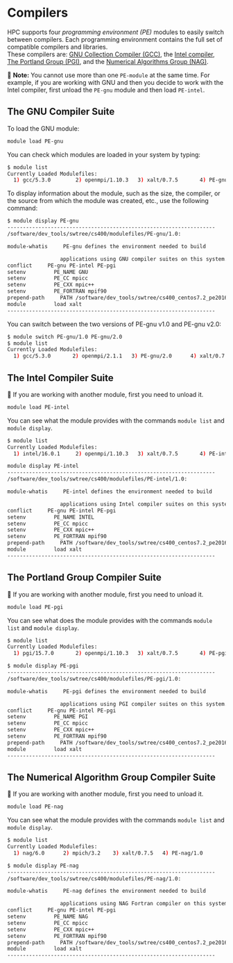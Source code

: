 # Compilers

HPC supports four _programming environment \(PE\)_ modules to easily switch between compilers. Each programming environment contains the full set of compatible compilers and libraries.  
 These compilers are: [GNU Collection Compiler \(GCC\)](https://gcc.gnu.org), the [Intel compiler](https://software.intel.com/en-us/intel-compilers), [The Portland Group \(PGI\)](https://www.pgroup.com), and the [Numerical Algorithms Group \(NAG\)](https://www.nag.com/nag-compiler).

📝 **Note:** You cannot use more than one `PE-module` at the same time. For example, if you are working with GNU and then you decide to work with the Intel compiler, first unload the `PE-gnu` module and then load `PE-intel`.

## The GNU Compiler Suite

To load the GNU module:

```bash
module load PE-gnu
```

You can check which modules are loaded in your system by typing:

```bash
$ module list
Currently Loaded Modulefiles:
  1) gcc/5.3.0        2) openmpi/1.10.3   3) xalt/0.7.5       4) PE-gnu/1.0
```

To display information about the module, such as the size, the compiler, or the source from which the module was created, etc., use the following command:

```bash
$ module display PE-gnu
-------------------------------------------------------------------
/software/dev_tools/swtree/cs400/modulefiles/PE-gnu/1.0:

module-whatis     PE-gnu defines the environment needed to build

                 applications using GNU compiler suites on this system.
conflict     PE-gnu PE-intel PE-pgi
setenv         PE_NAME GNU
setenv         PE_CC mpicc
setenv         PE_CXX mpic++
setenv         PE_FORTRAN mpif90
prepend-path     PATH /software/dev_tools/swtree/cs400_centos7.2_pe2016-08/PE/1.0/noarch/bin
module         load xalt
-------------------------------------------------------------------
```

You can switch between the two versions of PE-gnu v1.0 and PE-gnu v2.0:

```bash
$ module switch PE-gnu/1.0 PE-gnu/2.0
$ module list
Currently Loaded Modulefiles:
  1) gcc/5.3.0       2) openmpi/2.1.1   3) PE-gnu/2.0      4) xalt/0.7.5
```

## The Intel Compiler Suite

📝 If you are working with another module, first you need to unload it.

```bash
module load PE-intel
```

You can see what the module provides with the commands `module list` and `module display`.

```bash
$ module list
Currently Loaded Modulefiles:
  1) intel/16.0.1     2) openmpi/1.10.3   3) xalt/0.7.5       4) PE-intel/1.0
```

```bash
module display PE-intel
-------------------------------------------------------------------
/software/dev_tools/swtree/cs400/modulefiles/PE-intel/1.0:

module-whatis     PE-intel defines the environment needed to build

                 applications using Intel compiler suites on this system.
conflict     PE-gnu PE-intel PE-pgi
setenv         PE_NAME INTEL
setenv         PE_CC mpicc
setenv         PE_CXX mpic++
setenv         PE_FORTRAN mpif90
prepend-path     PATH /software/dev_tools/swtree/cs400_centos7.2_pe2016-08/PE/1.0/noarch/bin
module         load xalt
-------------------------------------------------------------------
```

## The Portland Group Compiler Suite

📝 If you are working with another module, first you need to unload it.

```bash
module load PE-pgi
```

You can see what does the module provides with the commands `module list` and `module display`.

```bash
$ module list
Currently Loaded Modulefiles:
  1) pgi/15.7.0       2) openmpi/1.10.3   3) xalt/0.7.5       4) PE-pgi/1.0
```

```bash
$ module display PE-pgi
-------------------------------------------------------------------
/software/dev_tools/swtree/cs400/modulefiles/PE-pgi/1.0:

module-whatis     PE-pgi defines the environment needed to build

                 applications using PGI compiler suites on this system.
conflict     PE-gnu PE-intel PE-pgi
setenv         PE_NAME PGI
setenv         PE_CC mpicc
setenv         PE_CXX mpic++
setenv         PE_FORTRAN mpif90
prepend-path     PATH /software/dev_tools/swtree/cs400_centos7.2_pe2016-08/PE/1.0/noarch/bin
module         load xalt
-------------------------------------------------------------------
```

## The Numerical Algorithm Group Compiler Suite

📝 If you are working with another module, first you need to unload it.

```bash
module load PE-nag
```

You can see what the module provides with the commands `module list` and `module display`.

```bash
$ module list
Currently Loaded Modulefiles:
  1) nag/6.0      2) mpich/3.2    3) xalt/0.7.5   4) PE-nag/1.0
```

```bash
$ module display PE-nag
-------------------------------------------------------------------
/software/dev_tools/swtree/cs400/modulefiles/PE-nag/1.0:

module-whatis     PE-nag defines the environment needed to build

                 applications using NAG Fortran compiler on this system.
conflict     PE-gnu PE-intel PE-pgi
setenv         PE_NAME NAG
setenv         PE_CC mpicc
setenv         PE_CXX mpic++
setenv         PE_FORTRAN mpif90
prepend-path     PATH /software/dev_tools/swtree/cs400_centos7.2_pe2016-08/PE/1.0/noarch/bin
module         load xalt
-------------------------------------------------------------------
```
